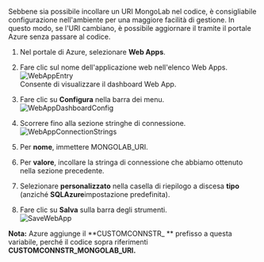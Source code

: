Sebbene sia possibile incollare un URI MongoLab nel codice, è consigliabile configurazione nell'ambiente per una maggiore facilità di gestione. In questo modo, se l'URI cambiano, è possibile aggiornare il tramite il portale Azure senza passare al codice.


1. Nel portale di Azure, selezionare **Web Apps**.
1. Fare clic sul nome dell'applicazione web nell'elenco Web Apps.  
![WebAppEntry][entry-website]  
Consente di visualizzare il dashboard Web App.

1. Fare clic su **Configura** nella barra dei menu.  
![WebAppDashboardConfig][focus-mongolab-websitedashboard-config]

1. Scorrere fino alla sezione stringhe di connessione.  
![WebAppConnectionStrings][focus-mongolab-websiteconnectionstring]

1. Per **nome**, immettere MONGOLAB_URI.
1. Per **valore**, incollare la stringa di connessione che abbiamo ottenuto nella sezione precedente.
1. Selezionare **personalizzato** nella casella di riepilogo a discesa **tipo** (anziché **SQLAzure**impostazione predefinita).
1. Fare clic su **Salva** sulla barra degli strumenti.  
![SaveWebApp][button-website-save]

**Nota:** Azure aggiunge il **CUSTOMCONNSTR\_ ** prefisso a questa variabile, perché il codice sopra riferimenti **CUSTOMCONNSTR\_MONGOLAB_URI.**

[entry-website]: ./media/howto-save-connectioninfo-mongolab/entry-website.png
[focus-mongolab-websitedashboard-config]: ./media/howto-save-connectioninfo-mongolab/focus-mongolab-websitedashboard-config.png
[focus-mongolab-websiteconnectionstring]: ./media/howto-save-connectioninfo-mongolab/focus-mongolab-websiteconnectionstring.png
[button-website-save]: ./media/howto-save-connectioninfo-mongolab/button-website-save.png
